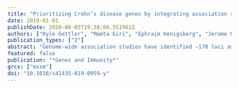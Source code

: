 ```yaml
---
title: "Prioritizing Crohn’s disease genes by integrating association signals with gene expression implicates monocyte subsets"
date: 2019-01-01
publishDate: 2020-08-03T19:38:06.551961Z
authors: ["Kyle Gettler", "Mamta Giri", "Ephraim Kenigsberg", "Jerome Martin", "Ling-Shiang Chuang", "Nai-Yun Hsu", "Lee A. Denson", "Jeffrey S. Hyams", "Anne Griffiths", "Joshua D. Noe", "Wallace V. Crandall", "David R. Mack", "Richard Kellermayer", "Clara Abraham", "Gabriel Hoffman", "Subra Kugathasan", "Judy H. Cho"]
publication_types: ["2"]
abstract: "Genome-wide association studies have identified ~170 loci associated with Crohn's disease (CD) and defining which genes drive these association signals is a major challenge. The primary aim of this study was to define which CD locus genes are most likely to be disease related. We developed a gene prioritization regression model (GPRM) by integrating complementary mRNA expression datasets, including bulk RNA-Seq from the terminal ileum of 302 newly diagnosed, untreated CD patients and controls, and in stimulated monocytes. Transcriptome-wide association and co-expression network analyses were performed on the ileal RNA-Seq datasets, identifying 40 genome-wide significant genes. Co-expression network analysis identified a single gene module, which was substantially enriched for CD locus genes and most highly expressed in monocytes. By including expression-based and epigenetic information, we refined likely CD genes to 2.5 prioritized genes per locus from an average of 7.8 total genes. We validated our model structure using cross-validation and our prioritization results by protein-association network analyses, which demonstrated significantly higher CD gene interactions for prioritized compared with non-prioritized genes. Although individual datasets cannot convey all of the information relevant to a disease, combining data from multiple relevant expression-based datasets improves prediction of disease genes and helps to further understanding of disease pathogenesis."
featured: false
publication: "*Genes and Immunity*"
grcs: ["mssm"]
doi: "10.1038/s41435-019-0059-y"
---
```


